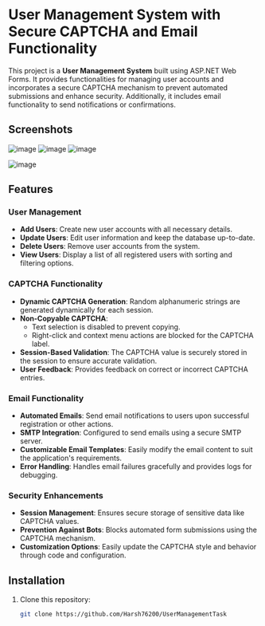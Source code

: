 # User Management System with Secure CAPTCHA and Email Functionality

This project is a **User Management System** built using ASP.NET Web Forms. It provides functionalities for managing user accounts and incorporates a secure CAPTCHA mechanism to prevent automated submissions and enhance security. Additionally, it includes email functionality to send notifications or confirmations.

## Screenshots

![image](https://github.com/user-attachments/assets/1561188a-4d9e-4bd7-8558-ff218cda79fa)
![image](https://github.com/user-attachments/assets/b060542a-b9e7-46ea-82a0-1441d821e51c)
![image](https://github.com/user-attachments/assets/c9e3cdd7-db7f-4dc1-9b8b-65da6164de8a)

![image](https://github.com/user-attachments/assets/4c4f6207-28d9-423d-961c-78f4d5421365)

## Features

### User Management
- **Add Users**: Create new user accounts with all necessary details.
- **Update Users**: Edit user information and keep the database up-to-date.
- **Delete Users**: Remove user accounts from the system.
- **View Users**: Display a list of all registered users with sorting and filtering options.

### CAPTCHA Functionality
- **Dynamic CAPTCHA Generation**: Random alphanumeric strings are generated dynamically for each session.
- **Non-Copyable CAPTCHA**: 
  - Text selection is disabled to prevent copying.
  - Right-click and context menu actions are blocked for the CAPTCHA label.
- **Session-Based Validation**: The CAPTCHA value is securely stored in the session to ensure accurate validation.
- **User Feedback**: Provides feedback on correct or incorrect CAPTCHA entries.

### Email Functionality
- **Automated Emails**: Send email notifications to users upon successful registration or other actions.
- **SMTP Integration**: Configured to send emails using a secure SMTP server.
- **Customizable Email Templates**: Easily modify the email content to suit the application's requirements.
- **Error Handling**: Handles email failures gracefully and provides logs for debugging.

### Security Enhancements
- **Session Management**: Ensures secure storage of sensitive data like CAPTCHA values.
- **Prevention Against Bots**: Blocks automated form submissions using the CAPTCHA mechanism.
- **Customization Options**: Easily update the CAPTCHA style and behavior through code and configuration.

## Installation

1. Clone this repository:
   ```bash
   git clone https://github.com/Harsh76200/UserManagementTask
